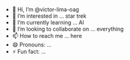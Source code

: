- 👋 Hi, I’m @victor-lima-oag
- 👀 I’m interested in ... star trek
- 🌱 I’m currently learning ... AI
- 💞️ I’m looking to collaborate on ... everything
- 📫 How to reach me ... here
- 😄 Pronouns: ...
- ⚡ Fun fact: ...

<!---
victor-lima-oag/victor-lima-oag is a ✨ special ✨ repository because its `README.md` (this file) appears on your GitHub profile.
You can click the Preview link to take a look at your changes.
--->
